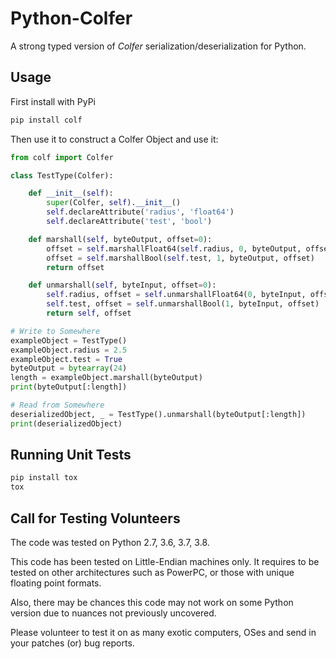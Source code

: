 # Python-Colfer

A strong typed version of *Colfer* serialization/deserialization for Python.

## Usage

First install with PyPi

```bash
pip install colf
```

Then use it to construct a Colfer Object and use it:

```python
from colf import Colfer

class TestType(Colfer):

    def __init__(self):
        super(Colfer, self).__init__()
        self.declareAttribute('radius', 'float64')
        self.declareAttribute('test', 'bool')

    def marshall(self, byteOutput, offset=0):
        offset = self.marshallFloat64(self.radius, 0, byteOutput, offset)
        offset = self.marshallBool(self.test, 1, byteOutput, offset)
        return offset

    def unmarshall(self, byteInput, offset=0):
        self.radius, offset = self.unmarshallFloat64(0, byteInput, offset)
        self.test, offset = self.unmarshallBool(1, byteInput, offset)
        return self, offset

# Write to Somewhere
exampleObject = TestType()
exampleObject.radius = 2.5
exampleObject.test = True
byteOutput = bytearray(24)
length = exampleObject.marshall(byteOutput)
print(byteOutput[:length])

# Read from Somewhere
deserializedObject, _ = TestType().unmarshall(byteOutput[:length])
print(deserializedObject)
```

## Running Unit Tests

```bash
pip install tox
tox
```

## Call for Testing Volunteers

The code was tested on Python 2.7, 3.6, 3.7, 3.8.
 
This code has been tested on Little-Endian machines only. It
requires to be tested on other architectures such as PowerPC, or those
with unique floating point formats.

Also, there may be chances this code may not work on some Python
version due to nuances not previously uncovered.

Please volunteer to test it on as many exotic computers, OSes
and send in your patches (or) bug reports.
